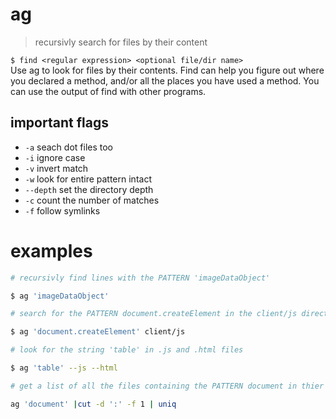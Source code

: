 # ag
> recursivly search for files by their content
  
`$ find <regular expression> <optional file/dir name>`  
Use ag to look for files by their contents. Find can help you figure out where you declared a method, and/or all the places you have used a method. You can use the output of find with other programs.  

## important flags
* `-a` seach dot files too
* `-i` ignore case
* `-v` invert match 
* `-w` look for entire pattern intact
* `--depth` set the directory depth 
* `-c` count the number of matches
* `-f` follow symlinks

# examples
``` sh
# recursivly find lines with the PATTERN 'imageDataObject' 

$ ag 'imageDataObject'
```

``` sh
# search for the PATTERN document.createElement in the client/js directory

$ ag 'document.createElement' client/js
```

``` sh
# look for the string 'table' in .js and .html files

$ ag 'table' --js --html
```

``` sh
# get a list of all the files containing the PATTERN document in thier contents

ag 'document' |cut -d ':' -f 1 | uniq
```
